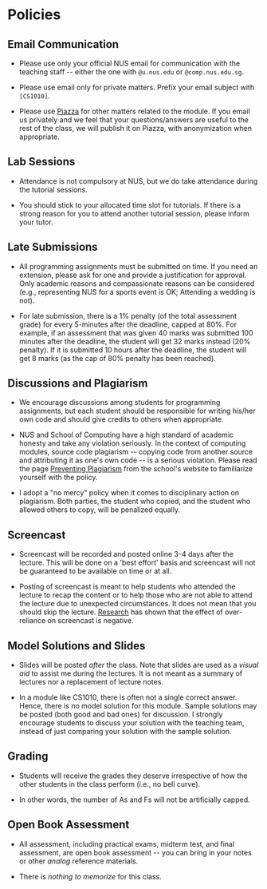 # Policies

## Email Communication

* Please use only your official NUS email for communication with the teaching staff -- either the one with `@u.nus.edu` or `@comp.nus.edu.sg`.  

* Please use email only for private matters.  Prefix your email subject with `[CS1010]`.

* Please use [Piazza](https://piazza.com/class/jkqlna92ju045j) for other matters related to the module.  If you email us privately and we feel that your questions/answers are useful to the rest of the class, we will publish it on Piazza, with anonymization when appropriate.

## Lab Sessions

* Attendance is not compulsory at NUS, but we do take attendance during the tutorial sessions.

* You should stick to your allocated time slot for tutorials.  If there is a strong reason for you to attend another tutorial session, please inform your tutor.

## Late Submissions

* All programming assignments must be submitted on time.  If you need an extension, please ask for one and provide a justification for approval.  Only academic reasons and compassionate reasons can be considered (e.g., representing NUS for a sports event is OK; Attending a wedding is not).

* For late submission, there is a 1% penalty (of the total assessment grade) for every 5-minutes after the deadline, capped at 80%.  For example, if an assessment that was given 40 marks was submitted 100 minutes after the deadline, the student will get 32 marks instead (20% penalty).  If it is submitted 10 hours after the deadline, the student will get 8 marks (as the cap of 80% penalty has been reached).

## Discussions and Plagiarism

* We encourage discussions among students for programming assignments, but each student should be responsible for writing his/her own code and should give credits to others when appropriate.  

* NUS and School of Computing have a high standard of academic honesty and take any violation seriously.  In the context of computing modules, source code plagiarism -- copying code from another source and attributing it as one's own code -- is a serious violation.   Please read the page [Preventing Plagiarism](http://www.comp.nus.edu.sg/cug/plagiarism) from the school's website to familiarize yourself with the policy.

* I adopt a "no mercy" policy when it comes to disciplinary action on plagiarism.  Both parties, the student who copied, and the student who allowed others to copy, will be penalized equally.

## Screencast

* Screencast will be recorded and posted online 3-4 days after the lecture.
This will be done on a 'best effort' basis and screencast will not be guaranteed to be available on time or at all.  

* Posting of screencast is meant to help students who attended the lecture to recap the content or to help those who are not able to attend the lecture due to unexpected circumstances.  It does not mean that you should skip the lecture.  [Research](https://link.springer.com/article/10.1007/s10734-018-0275-9) has shown that the effect of over-reliance on screencast is negative.

## Model Solutions and Slides

* Slides will be posted _after_ the class.  Note that slides are used as a _visual aid_ to assist me during the lectures. It is not meant as a summary of lectures nor a replacement of lecture notes.

* In a module like CS1010, there is often not a single correct answer.  Hence, there is no model solution for this module.  Sample solutions may be posted (both good and bad ones) for discussion.  I strongly encourage students to discuss your solution with the teaching team, instead of just comparing your solution with the sample solution.

## Grading

* Students will receive the grades they deserve irrespective of how the other students in the class perform (i.e., no bell curve).

* In other words, the number of As and Fs will not be artificially capped.  

## Open Book Assessment

* All assessment, including practical exams, midterm test, and final assessment, are open book assessment -- you can bring in your notes or other _analog_ reference materials.

* There is _nothing to memorize_ for this class.
